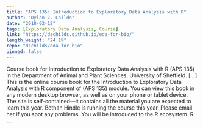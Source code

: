 ```yaml
---
title: "APS 135: Introduction to Exploratory Data Analysis with R"
author: "Dylan Z. Childs"
date: "2018-02-12"
tags: [Exploratory Data Analysis, Course]
link: "https://dzchilds.github.io/eda-for-bio/"
length_weight: "24.1%"
repo: "dzchilds/eda-for-bio"
pinned: false
---
```


Course book for Introduction to Exploratory Data Analysis with R (APS 135) in the Department of Animal and Plant Sciences, University of Sheffield. [...] This is the online course book for the Introduction to Exploratory Data Analysis with R component of (APS 135) module. You can view this book in any modern desktop browser, as well as on your phone or tablet device. The site is self-contained—it contains all the material you are expected to learn this year. Bethan Hindle is running the course this year. Please email her if you spot any problems. You will be introduced to the R ecosystem. R ...
